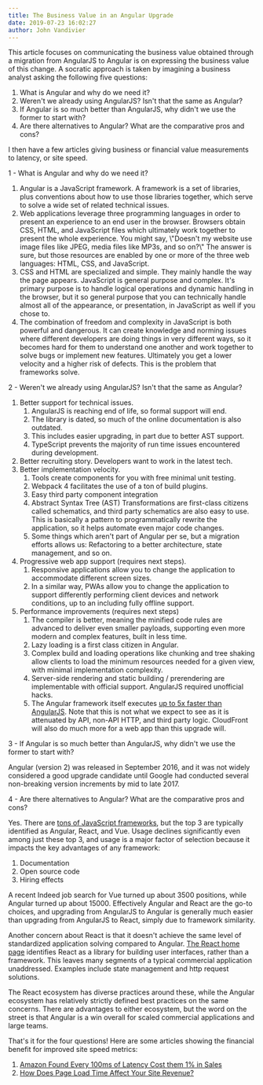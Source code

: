 ```yaml
---
title: The Business Value in an Angular Upgrade
date: 2019-07-23 16:02:27
author: John Vandivier
---
```




<!-- wp:paragraph -->
<p>This article focuses on communicating the business value obtained through a migration from AngularJS to Angular is on expressing the business value of this change.&nbsp;A socratic approach is taken by imagining a business analyst asking the following five questions:</p>
<!-- /wp:paragraph -->

<!-- wp:list {\"ordered\":true} -->
<ol><li>What is Angular and why do we need it?</li><li>Weren't we already using AngularJS? Isn't that the same as Angular?</li><li>If Angular is so much better than AngularJS, why didn't we use the former to start with?</li><li>Are there alternatives to Angular? What are the comparative pros and cons?</li></ol>
<!-- /wp:list -->

<!-- wp:paragraph -->
<p>I then have a few articles giving business or financial value measurements to latency, or site speed.</p>
<!-- /wp:paragraph -->

<!-- wp:paragraph -->
<p>1 - What is Angular and why do we need it?</p>
<!-- /wp:paragraph -->

<!-- wp:list {\"ordered\":true} -->
<ol><li>Angular is a JavaScript framework. A framework is a set of libraries, plus conventions about how to use those libraries together, which serve to solve a wide set of related technical issues.</li><li>Web applications leverage three programming languages in order to present an experience to an end user in the browser. Browsers obtain CSS, HTML, and JavaScript files which ultimately work together to present the whole experience. You might say, \"Doesn't my website use image files like JPEG, media files like MP3s, and so on?\" The answer is sure, but those resources are enabled by one or more of the three web languages: HTML, CSS, and JavaScript.</li><li>CSS and HTML are specialized and simple. They mainly handle the way the page appears. JavaScript is general purpose and complex. It's primary purpose is to handle logical operations and dynamic handling in the browser, but it so general purpose that you can technically handle almost all of the appearance, or presentation, in JavaScript as well if you chose to.</li><li>The combination of freedom and complexity in JavaScript is both powerful and dangerous. It can create knowledge and norming issues where different developers are doing things in very different ways, so it becomes hard for them to understand one another and work together to solve bugs or implement new features. Ultimately you get a lower velocity and a higher risk of defects. This is the problem that frameworks solve.</li></ol>
<!-- /wp:list -->

<!-- wp:paragraph -->
<p>2 - Weren't we already using AngularJS? Isn't that the same as Angular?</p>
<!-- /wp:paragraph -->

<!-- wp:list {\"ordered\":true} -->
<ol><li>Better support for technical issues.<ol><li>AngularJS is reaching end of life, so formal support will end.</li><li>The library is dated, so much of the online documentation is also outdated.</li><li>This includes easier upgrading, in part due to better AST support.</li><li>TypeScript prevents the majority of run time issues encountered during development.</li></ol></li><li>Better recruiting story. Developers want to work in the latest tech.</li><li>Better implementation velocity.<ol><li>Tools create components for you with free minimal unit testing.</li><li>Webpack 4 facilitates the use of a ton of build plugins.</li><li>Easy third party component integration</li><li>Abstract Syntax Tree (AST) Transformations are first-class citizens called schematics, and third party schematics are also easy to use. This is basically a pattern to programmatically rewrite the application, so it helps automate even major code changes.</li><li>Some things which aren't part of Angular per se, but a migration efforts allows us: Refactoring to a better architecture, state management, and so on.</li></ol></li><li>Progressive web app support (requires next steps). <ol><li>Responsive applications allow you to change the application to accommodate different screen sizes.</li><li>In a similar way, PWAs allow you to change the application to support differently performing client devices and network conditions, up to an including fully offline support.</li></ol></li><li>Performance improvements (requires next steps)<ol><li>The compiler is better, meaning the minified code rules are advanced to deliver even smaller payloads, supporting even more modern and complex features, built in less time.</li><li>Lazy loading is a first class citizen in Angular.</li><li>Complex build and loading operations like chunking and tree shaking allow clients to load the minimum resources needed for a given view, with minimal implementation complexity.</li><li>Server-side rendering and static building / prerendering are implementable with official support. AngularJS required unofficial hacks.</li><li>The Angular framework itself executes <a href=\"https://www.stackchief.com/blog/angular%20vs%20angularjs%20%7C%20key%20differences,%20performance,%20and%20popularity\">up to 5x faster than AngularJS</a>. Note that this is not what we expect to see as it is attenuated by API, non-API HTTP, and third party logic. CloudFront will also do much more for a web app than this upgrade will.</li></ol></li></ol>
<!-- /wp:list -->

<!-- wp:paragraph -->
<p>3 - If Angular is so much better than AngularJS, why didn't we use the former to start with?</p>
<!-- /wp:paragraph -->

<!-- wp:paragraph -->
<p>Angular (version 2) was released in September 2016, and it was not widely considered a good upgrade candidate until Google had conducted several non-breaking version increments by mid to late 2017.</p>
<!-- /wp:paragraph -->

<!-- wp:paragraph -->
<p>4 - Are there alternatives to Angular? What are the comparative pros and cons?</p>
<!-- /wp:paragraph -->

<!-- wp:paragraph -->
<p>Yes. There are <a href=\"https://en.wikipedia.org/w/index.php?title=Comparison_of_JavaScript_frameworks&amp;oldid=905254587\">tons of JavaScript frameworks</a>, but the top 3 are typically identified as Angular, React, and Vue. Usage declines significantly even among just these top 3, and usage is a major factor of selection because it impacts the key advantages of any framework:</p>
<!-- /wp:paragraph -->

<!-- wp:list {\"ordered\":true} -->
<ol><li>Documentation</li><li>Open source code</li><li>Hiring effects</li></ol>
<!-- /wp:list -->

<!-- wp:paragraph -->
<p>A recent Indeed job search for Vue turned up about 3500 positions, while Angular turned up about 15000. Effectively Angular and React are the go-to choices, and upgrading from AngularJS to Angular is generally much easier than upgrading from AngularJS to React, simply due to framework similarity.</p>
<!-- /wp:paragraph -->

<!-- wp:paragraph -->
<p>Another concern about React is that it doesn't achieve the same level of standardized application solving compared to Angular. <a href=\"https://reactjs.org/\">The React home page</a> identifies React as a library for building user interfaces, rather than a framework. This leaves many segments of a typical commercial application unaddressed. Examples include state management and http request solutions.</p>
<!-- /wp:paragraph -->

<!-- wp:paragraph -->
<p>The React ecosystem has diverse practices around these, while the Angular ecosystem has relatively strictly defined best practices on the same concerns. There are advantages to either ecosystem, but the word on the street is that Angular is a win overall for scaled commercial applications and large teams.</p>
<!-- /wp:paragraph -->

<!-- wp:paragraph -->
<p>That's it for the four questions! Here are some articles showing the financial benefit for improved site speed metrics:</p>
<!-- /wp:paragraph -->

<!-- wp:list {\"ordered\":true} -->
<ol><li><a href=\"https://www.gigaspaces.com/blog/amazon-found-every-100ms-of-latency-cost-them-1-in-sales/\">Amazon Found Every 100ms of Latency Cost them 1% in Sales</a></li><li><a href=\"https://www.machmetrics.com/speed-blog/how-does-page-load-time-affect-your-site-revenue/\">How Does Page Load Time Affect Your Site Revenue?</a></li></ol>
<!-- /wp:list -->